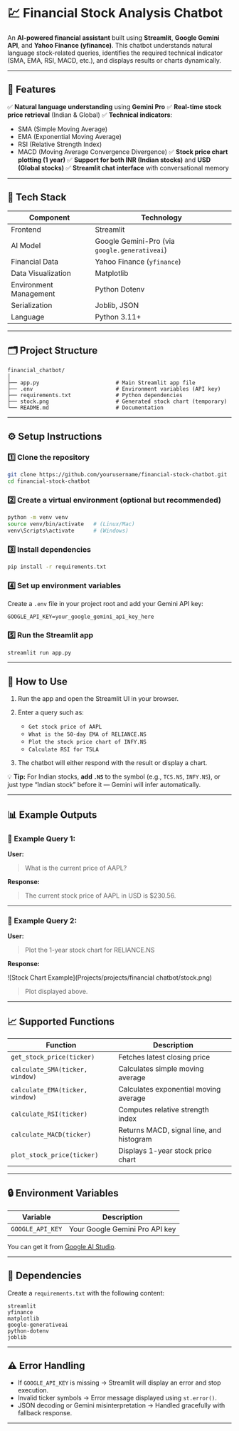 

# 💹 Financial Stock Analysis Chatbot

An **AI-powered financial assistant** built using **Streamlit**, **Google Gemini API**, and **Yahoo Finance (yfinance)**.
This chatbot understands natural language stock-related queries, identifies the required technical indicator (SMA, EMA, RSI, MACD, etc.), and displays results or charts dynamically.

---

## 🚀 Features

✅ **Natural language understanding** using **Gemini Pro**
✅ **Real-time stock price retrieval** (Indian & Global)
✅ **Technical indicators**:

* SMA (Simple Moving Average)
* EMA (Exponential Moving Average)
* RSI (Relative Strength Index)
* MACD (Moving Average Convergence Divergence)
  ✅ **Stock price chart plotting (1 year)**
  ✅ **Support for both INR (Indian stocks)** and **USD (Global stocks)**
  ✅ **Streamlit chat interface** with conversational memory

---

## 🧠 Tech Stack

| Component              | Technology                                    |
| ---------------------- | --------------------------------------------- |
| Frontend               | Streamlit                                     |
| AI Model               | Google Gemini-Pro (via `google.generativeai`) |
| Financial Data         | Yahoo Finance (`yfinance`)                    |
| Data Visualization     | Matplotlib                                    |
| Environment Management | Python Dotenv                                 |
| Serialization          | Joblib, JSON                                  |
| Language               | Python 3.11+                                  |

---

## 🗂️ Project Structure

```
financial_chatbot/
│
├── app.py                        # Main Streamlit app file
├── .env                          # Environment variables (API key)
├── requirements.txt              # Python dependencies
├── stock.png                     # Generated stock chart (temporary)
└── README.md                     # Documentation
```

---

## ⚙️ Setup Instructions

### 1️⃣ Clone the repository

```bash
git clone https://github.com/yourusername/financial-stock-chatbot.git
cd financial-stock-chatbot
```

### 2️⃣ Create a virtual environment (optional but recommended)

```bash
python -m venv venv
source venv/bin/activate   # (Linux/Mac)
venv\Scripts\activate      # (Windows)
```

### 3️⃣ Install dependencies

```bash
pip install -r requirements.txt
```

### 4️⃣ Set up environment variables

Create a `.env` file in your project root and add your Gemini API key:

```
GOOGLE_API_KEY=your_google_gemini_api_key_here
```

### 5️⃣ Run the Streamlit app

```bash
streamlit run app.py
```

---

## 💬 How to Use

1. Run the app and open the Streamlit UI in your browser.
2. Enter a query such as:

   * `Get stock price of AAPL`
   * `What is the 50-day EMA of RELIANCE.NS`
   * `Plot the stock price chart of INFY.NS`
   * `Calculate RSI for TSLA`
3. The chatbot will either respond with the result or display a chart.

💡 **Tip:**
For Indian stocks, **add `.NS`** to the symbol (e.g., `TCS.NS`, `INFY.NS`), or just type “Indian stock” before it — Gemini will infer automatically.

---

## 📊 Example Outputs

### 🧾 Example Query 1:

**User:**

> What is the current price of AAPL?

**Response:**

> The current stock price of AAPL in USD is $230.56.

---

### 🧾 Example Query 2:

**User:**

> Plot the 1-year stock chart for RELIANCE.NS

**Response:**

![Stock Chart Example](Projects/projects/financial chatbot/stock.png)

> Plot displayed above.

---

## 📈 Supported Functions

| Function                        | Description                              |
| ------------------------------- | ---------------------------------------- |
| `get_stock_price(ticker)`       | Fetches latest closing price             |
| `calculate_SMA(ticker, window)` | Calculates simple moving average         |
| `calculate_EMA(ticker, window)` | Calculates exponential moving average    |
| `calculate_RSI(ticker)`         | Computes relative strength index         |
| `calculate_MACD(ticker)`        | Returns MACD, signal line, and histogram |
| `plot_stock_price(ticker)`      | Displays 1-year stock price chart        |

---

## 🔒 Environment Variables

| Variable         | Description                    |
| ---------------- | ------------------------------ |
| `GOOGLE_API_KEY` | Your Google Gemini Pro API key |

You can get it from [Google AI Studio](https://makersuite.google.com/app/apikey).

---

## 🧩 Dependencies

Create a `requirements.txt` with the following content:

```
streamlit
yfinance
matplotlib
google-generativeai
python-dotenv
joblib
```

---

## ⚠️ Error Handling

* If `GOOGLE_API_KEY` is missing → Streamlit will display an error and stop execution.
* Invalid ticker symbols → Error message displayed using `st.error()`.
* JSON decoding or Gemini misinterpretation → Handled gracefully with fallback response.

---

